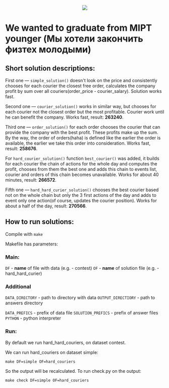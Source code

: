 <p align="center">
  <img src="https://avatars.mds.yandex.net/get-ydo/472106/2a0000016717d8ae36d8ff4954faf115da30/320x320" />
</p>

# We wanted to graduate from MIPT younger (Мы хотели закончить физтех молодыми)

## Short solution descriptions:

First one — ```simple_solution()``` doesn't look on the price and consistently chooses for each courier the closest free order, calculates the company profit by sum over all couriers(order_price - courier_salary). Solution works fast.

Second one — ```courier_solution()``` works in similar way, but chooses for each courier not the closest order but the most profitable. Courier work until he can benefit the company.  Works fast, result: **263240**.

Third one — ```order_solution()``` for each order chooses the courier that can provide the company with the best profit. These profits make up the sum. By the way, the order of orders(haha) is defined like the earlier the order is available, the earlier we take this order into consideration. Works fast, result: **258676**.

For ```hard_courier_solution()``` function ```best_courier()``` was added, it builds for each courier the chain of actions for the whole day and computes the profit, chooses from them the best one and adds this chain to events list, courier and orders of this chain becomes unavailable. Works for about 40 minutes, result: **266572**.

Fifth one — ```hard_hard_curier_solution()``` chooses the best courier based not on the whole chain but only the 3 first actions of the day and adds to event only one action(of course, updates the courier position). Works for about a half of the day, result: **270566**.

## How to run solutions:


Compile with `make`

Makefile has parameters:

### Main:

`DF` - __name__ of file with data (e.g. - contest)
`OF` - __name__ of solution file (e.g. - hard_hard_curier)


### Additional
`DATA_DIRECTORY` - path to directory with data
`OUTPUT_DIRECTIORY` - path to answers directory

`DATA_PREFICS` - prefix of data file
`SOLUTION_PREFICS` - prefix of answer files
`PYTHON` - python interpreter

### Run:

By default we run hard_hard_couriers, on dataset contest. 

We can run hard_couriers on dataset simple:

`make DF=simple OF=hard_couriers`

So the output will be recalculated. To run check.py on the output:

`make check DF=simple OF=hard_couriers`
